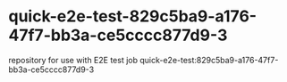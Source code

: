 # quick-e2e-test-829c5ba9-a176-47f7-bb3a-ce5cccc877d9-3
repository for use with E2E test job quick-e2e-test:829c5ba9-a176-47f7-bb3a-ce5cccc877d9-3

